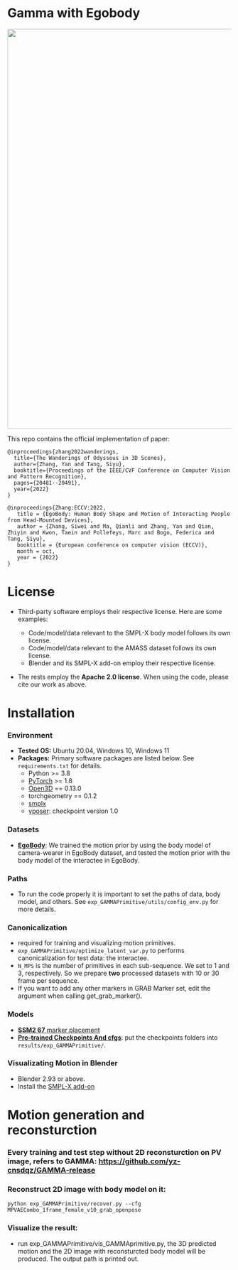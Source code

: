 # Gamma with Egobody

<p align="center">
  <img width="900" height="auto" src="demo.gif">
</p>

This repo contains the official implementation of paper:

```
@inproceedings{zhang2022wanderings,
  title={The Wanderings of Odysseus in 3D Scenes},
  author={Zhang, Yan and Tang, Siyu},
  booktitle={Proceedings of the IEEE/CVF Conference on Computer Vision and Pattern Recognition},
  pages={20481--20491},
  year={2022}
}
```
```
@inproceedings{Zhang:ECCV:2022,
   title = {EgoBody: Human Body Shape and Motion of Interacting People from Head-Mounted Devices},
   author = {Zhang, Siwei and Ma, Qianli and Zhang, Yan and Qian, Zhiyin and Kwon, Taein and Pollefeys, Marc and Bogo, Federica and Tang, Siyu},
   booktitle = {European conference on computer vision (ECCV)},
   month = oct,
   year = {2022}
}
```


# License
* Third-party software employs their respective license. Here are some examples:
    * Code/model/data relevant to the SMPL-X body model follows its own license.
    * Code/model/data relevant to the AMASS dataset follows its own license.
    * Blender and its SMPL-X add-on employ their respective license.

* The rests employ the **Apache 2.0 license**. When using the code, please cite our work as above.




# Installation

### Environment
* **Tested OS:** Ubuntu 20.04, Windows 10, Windows 11
* **Packages:** Primary software packages are listed below. See `requirements.txt` for details.
    * Python >= 3.8
    * [PyTorch](https://pytorch.org) >= 1.8
    * [Open3D](http://www.open3d.org) == 0.13.0
    * torchgeometry == 0.1.2
    * [smplx](https://smpl-x.is.tue.mpg.de)
    * [vposer](https://github.com/nghorbani/human_body_prior): checkpoint version 1.0


### Datasets
* [**EgoBody**](https://amass.is.tue.mpg.de): We trained the motion prior by using the body model of camera-wearer in EgoBody dataset, and tested the motion prior with the body model of the interactee in EgoBody. 

### Paths
* To run the code properly it is important to set the paths of data, body model, and others. See `exp_GAMMAPrimitive/utils/config_env.py` for more details.

### Canonicalization
* required for training and visualizing motion primitives.
* `exp_GAMMAPrimitive/optimize_latent_var.py` to performs canonicalization for test data: the interactee. 
* `N_MPS` is the number of primitives in each sub-sequence. We set to 1 and 3, respectively. So we prepare **two** processed datasets with 10 or 30 frame per sequence.
* If you want to add any other markers in GRAB Marker set, edit the argument when calling get_grab_marker(). 

### Models
* [**SSM2 67** marker placement](https://drive.google.com/file/d/1ozQuVjXoDLiZ3YGV-7RpauJlunPfcx_d/view?usp=sharing)
* [**Pre-trained Checkpoints And cfgs**](https://drive.google.com/drive/folders/15IVBvXWmSvRlsspgomtLiwqj3iOZClSX?usp=sharing): put the checkpoints folders into `results/exp_GAMMAPrimitive/`. 
### Visualizating Motion in Blender
* Blender 2.93 or above.
* Install the [SMPL-X add-on](https://www.youtube.com/watch?v=DY2k29Jef94)

# Motion generation and reconsturction

### Every training and test step without 2D reconsturction on PV image, refers to GAMMA: https://github.com/yz-cnsdqz/GAMMA-release

### Reconstruct 2D image with body model on it:
```
python exp_GAMMAPrimitive/recover.py --cfg MPVAECombo_1frame_female_v10_grab_openpose
```
### Visualize the result:
* run exp_GAMMAPrimitive/vis_GAMMAprimitive.py, the 3D predicted motion and the 2D image with reconsturcted body model will be produced. The output path is printed out. 





